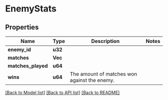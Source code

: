 # EnemyStats

## Properties

Name | Type | Description | Notes
------------ | ------------- | ------------- | -------------
**enemy_id** | **u32** |  | 
**matches** | **Vec<u64>** |  | 
**matches_played** | **u64** |  | 
**wins** | **u64** | The amount of matches won against the enemy. | 

[[Back to Model list]](../README.md#documentation-for-models) [[Back to API list]](../README.md#documentation-for-api-endpoints) [[Back to README]](../README.md)


